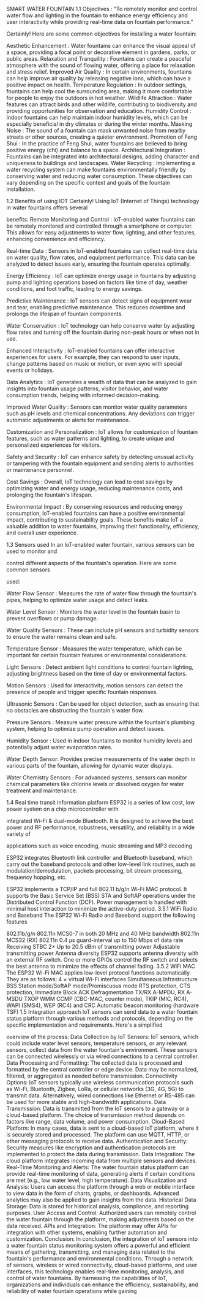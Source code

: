 SMART WATER FOUNTAIN
1.1 Objectives :
"To remotely monitor and control water flow and lighting in the fountain to
enhance energy efficiency and user interactivity while providing real-time data on fountain
performance."

Certainly! Here are some common objectives for installing a water fountain:

Aesthetic Enhancement : Water fountains can enhance the visual appeal of a space,
providing a focal point or decorative element in gardens, parks, or public areas.
Relaxation and Tranquility : Fountains can create a peaceful atmosphere with the sound
of flowing water, offering a place for relaxation and stress relief.
Improved Air Quality : In certain environments, fountains can help improve air quality by
releasing negative ions, which can have a positive impact on health.
Temperature Regulation : In outdoor settings, fountains can help cool the surrounding
area, making it more comfortable for people to enjoy the outdoors in hot weather.
Wildlife Attraction : Water features can attract birds and other wildlife, contributing to
biodiversity and providing opportunities for observation and education.
Humidity Control : Indoor fountains can help maintain indoor humidity levels, which can
be especially beneficial in dry climates or during the winter months.
Masking Noise : The sound of a fountain can mask unwanted noise from nearby streets
or other sources, creating a quieter environment.
Promotion of Feng Shui : In the practice of Feng Shui, water fountains are believed to
bring positive energy (chi) and balance to a space.
Architectural Integration : Fountains can be integrated into architectural designs, adding
character and uniqueness to buildings and landscapes.
Water Recycling : Implementing a water recycling system can make fountains
environmentally friendly by conserving water and reducing water consumption.
These objectives can vary depending on the specific context and goals of the fountain
installation.

1.2 Benefits of using IOT
Certainly! Using IoT (Internet of Things) technology in water fountains offers several

benefits:
Remote Monitoring and Control : IoT-enabled water fountains can be remotely
monitored and controlled through a smartphone or computer. This allows for easy
adjustments to water flow, lighting, and other features, enhancing convenience and
efficiency.

Real-time Data : Sensors in IoT-enabled fountains can collect real-time data on water
quality, flow rates, and equipment performance. This data can be analyzed to detect issues
early, ensuring the fountain operates optimally.

Energy Efficiency : IoT can optimize energy usage in fountains by adjusting pump and
lighting operations based on factors like time of day, weather conditions, and foot traffic,
leading to energy savings.

Predictive Maintenance : IoT sensors can detect signs of equipment wear and tear,
enabling predictive maintenance. This reduces downtime and prolongs the lifespan of
fountain components.

Water Conservation : IoT technology can help conserve water by adjusting flow rates
and turning off the fountain during non-peak hours or when not in use.

Enhanced Interactivity : IoT-enabled fountains can offer interactive experiences for
users. For example, they can respond to user inputs, change patterns based on music or
motion, or even sync with special events or holidays.

Data Analytics : IoT generates a wealth of data that can be analyzed to gain insights into
fountain usage patterns, visitor behavior, and water consumption trends, helping with
informed decision-making.

Improved Water Quality : Sensors can monitor water quality parameters such as pH
levels and chemical concentrations. Any deviations can trigger automatic adjustments or
alerts for maintenance.

Customization and Personalization : IoT allows for customization of fountain features,
such as water patterns and lighting, to create unique and personalized experiences for visitors.

Safety and Security : IoT can enhance safety by detecting unusual activity or tampering
with the fountain equipment and sending alerts to authorities or maintenance personnel.

Cost Savings : Overall, IoT technology can lead to cost savings by optimizing water and
energy usage, reducing maintenance costs, and prolonging the fountain's lifespan.

Environmental Impact : By conserving resources and reducing energy consumption,
IoT-enabled fountains can have a positive environmental impact, contributing to
sustainability goals.
These benefits make IoT a valuable addition to water fountains, improving their functionality,
efficiency, and overall user experience.

1.3 Sensors used
In an IoT-enabled water fountain, various sensors can be used to monitor and

control different aspects of the fountain's operation. Here are some common sensors

used:

Water Flow Sensor : Measures the rate of water flow through the fountain's
pipes, helping to optimize water usage and detect leaks.

Water Level Sensor : Monitors the water level in the fountain basin to prevent
overflows or pump damage.

Water Quality Sensors : These can include pH sensors and turbidity sensors to
ensure the water remains clean and safe.

Temperature Sensor : Measures the water temperature, which can be important
for certain fountain features or environmental considerations.

Light Sensors : Detect ambient light conditions to control fountain lighting,
adjusting brightness based on the time of day or environmental factors.

Motion Sensors : Used for interactivity, motion sensors can detect the presence
of people and trigger specific fountain responses.

Ultrasonic Sensors : Can be used for object detection, such as ensuring that no
obstacles are obstructing the fountain's water flow.

Pressure Sensors : Measure water pressure within the fountain's plumbing
system, helping to optimize pump operation and detect issues.

Humidity Sensor : Used in indoor fountains to monitor humidity levels and
potentially adjust water evaporation rates.

Water Depth Sensor: Provides precise measurements of the water depth in
various parts of the fountain, allowing for dynamic water displays.

Water Chemistry Sensors : For advanced systems, sensors can monitor
chemical parameters like chlorine levels or dissolved oxygen for water treatment and
maintenance.

1.4 Real time transit information platform
ESP32 is a series of low cost, low power system on a chip microcontroller with

integrated Wi-Fi & dual-mode Bluetooth. It is designed to achieve the best power and
RF performance, robustness, versatility, and reliability in a wide variety of

applications such as voice encoding, music streaming and MP3 decoding

ESP32 integrates Bluetooth link controller and Bluetooth baseband, which carry out
the baseband protocols and other low-level link routines, such as
modulation/demodulation, packets processing, bit stream processing, frequency
hopping, etc.

ESP32 implements a TCP/IP and full 802.11 b/g/n Wi-Fi MAC protocol.
It supports the Basic Service Set (BSS)
STA and SoftAP operations under the Distributed Control Function (DCF).
Power management is handled with
minimal host interaction to minimize the active-duty period.
3.5.1 WiFi Radio and Baseband
The ESP32 Wi-Fi Radio and Baseband support the following features

802.11b/g/n
802.11n MCS0-7 in both 20 MHz and 40 MHz bandwidth
802.11n MCS32 (RX)
802.11n 0.4 μs guard-interval
up to 150 Mbps of data rate
Receiving STBC 2×
Up to 20.5 dBm of transmitting power
Adjustable transmitting power
Antenna diversity
ESP32 supports antenna diversity with an external RF switch. One or more GPIOs
control the RF switch
and selects the best antenna to minimize the effects of channel fading.
3.5.2 WiFi MAC
The ESP32 Wi-Fi MAC applies low-level protocol functions automatically. They are
as follows:
4 × virtual Wi-Fi interfaces
Simultaneous Infrastructure BSS Station mode/SoftAP mode/Promiscuous mode
RTS protection, CTS protection, Immediate Block ACK
Defragmentation
TX/RX A-MPDU, RX A-MSDU
TXOP
WMM
CCMP (CBC-MAC, counter mode), TKIP (MIC, RC4), WAPI (SMS4), WEP (RC4)
and CRC
Automatic beacon monitoring (hardware TSF)
1.5 Integration approach
IoT sensors can send data to a water fountain status platform through various methods and
protocols, depending on the specific implementation and requirements. Here's a simplified

overview of the process:
Data Collection by IoT Sensors:
IoT sensors, which could include water level sensors, temperature sensors, or any relevant
sensors, collect data from the water fountain's environment.
These sensors can be connected wirelessly or via wired connections to a central controller.
Data Processing and Formatting:
The collected data is processed and formatted by the central controller or edge device.
Data may be normalized, filtered, or aggregated as needed before transmission.
Connectivity Options:
IoT sensors typically use wireless communication protocols such as Wi-Fi, Bluetooth,
Zigbee, LoRa, or cellular networks (3G, 4G, 5G) to transmit data.
Alternatively, wired connections like Ethernet or RS-485 can be used for more stable and
high-bandwidth applications.
Data Transmission:
Data is transmitted from the IoT sensors to a gateway or a cloud-based platform.
The choice of transmission method depends on factors like range, data volume, and power
consumption.
Cloud-Based Platform:
In many cases, data is sent to a cloud-based IoT platform, where it is securely stored and
processed.
The platform can use MQTT, HTTP, or other messaging protocols to receive data.
Authentication and Security:
Security measures like encryption and authentication protocols are implemented to protect
the data during transmission.
Data Integration:
The cloud platform integrates incoming data from multiple sensors and devices.
Real-Time Monitoring and Alerts:
The water fountain status platform can provide real-time monitoring of data, generating
alerts if certain conditions are met (e.g., low water level, high temperature).
Data Visualization and Analysis:
Users can access the platform through a web or mobile interface to view data in the form
of charts, graphs, or dashboards.
Advanced analytics may also be applied to gain insights from the data.
Historical Data Storage:
Data is stored for historical analysis, compliance, and reporting purposes.
User Access and Control:
Authorized users can remotely control the water fountain through the platform, making
adjustments based on the data received.
APIs and Integration:
The platform may offer APIs for integration with other systems, enabling further
automation and customization.
Conclusion:
In conclusion, the integration of IoT sensors into a water fountain status
monitoring system offers a powerful and efficient means of gathering, transmitting, and
managing data related to the fountain's performance and environmental conditions. Through
a network of sensors, wireless or wired connectivity, cloud-based platforms, and user
interfaces, this technology enables real-time monitoring, analysis, and control of water
fountains. By harnessing the capabilities of IoT, organizations and individuals can enhance
the efficiency, sustainability, and reliability of water fountain operations while gaining
